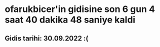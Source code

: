 # ofarukbicer'in gidisine son 6 gun 4 saat 40 dakika 48 saniye kaldi

## Gidis tarihi: 30.09.2022 :(